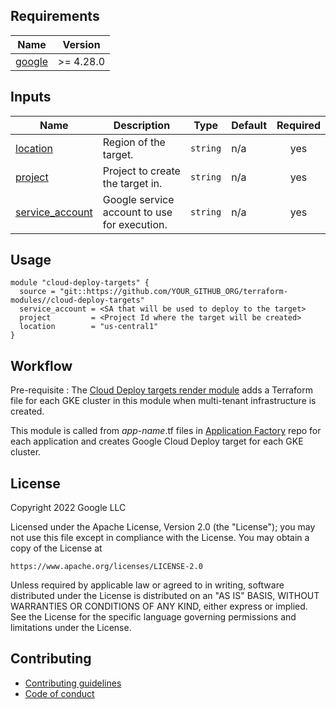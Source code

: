 <!-- BEGIN_TF_DOCS -->
## Requirements

| Name | Version |
|------|---------|
| <a name="requirement_google"></a> [google](#requirement\_google) | >= 4.28.0 |

## Inputs

| Name | Description | Type | Default | Required |
|------|-------------|------|---------|:--------:|
| <a name="input_location"></a> [location](#input\_location) | Region of the target. | `string` | n/a | yes |
| <a name="input_project"></a> [project](#input\_project) | Project to create the target in. | `string` | n/a | yes |
| <a name="input_service_account"></a> [service\_account](#input\_service\_account) | Google service account to use for execution. | `string` | n/a | yes |

## Usage

```hcl
module "cloud-deploy-targets" {
  source = "git::https://github.com/YOUR_GITHUB_ORG/terraform-modules//cloud-deploy-targets"
  service_account = <SA that will be used to deploy to the target>
  project         = <Project Id where the target will be created>
  location        = "us-central1"
}
```

## Workflow

Pre-requisite : The [Cloud Deploy targets render module][cloud-deploy-targets-render] adds a Terraform file for each GKE cluster in this module when multi-tenant infrastructure is created.

This module is called from _app-name_.tf files in [Application Factory][application-factory] repo for each application and creates Google Cloud Deploy target for each GKE cluster.

## License

Copyright 2022 Google LLC

Licensed under the Apache License, Version 2.0 (the "License");
you may not use this file except in compliance with the License.
You may obtain a copy of the License at

    https://www.apache.org/licenses/LICENSE-2.0

Unless required by applicable law or agreed to in writing, software
distributed under the License is distributed on an "AS IS" BASIS,
WITHOUT WARRANTIES OR CONDITIONS OF ANY KIND, either express or implied.
See the License for the specific language governing permissions and
limitations under the License.

## Contributing

*   [Contributing guidelines][contributing-guidelines]
*   [Code of conduct][code-of-conduct]

<!-- LINKS: https://www.markdownguide.org/basic-syntax/#reference-style-links -->

[contributing-guidelines]: CONTRIBUTING.md
[code-of-conduct]: code-of-conduct.md
<!-- END_TF_DOCS -->

[application-factory]: ../../app-factory-template/README.md
[cloud-deploy-targets-render]: render
